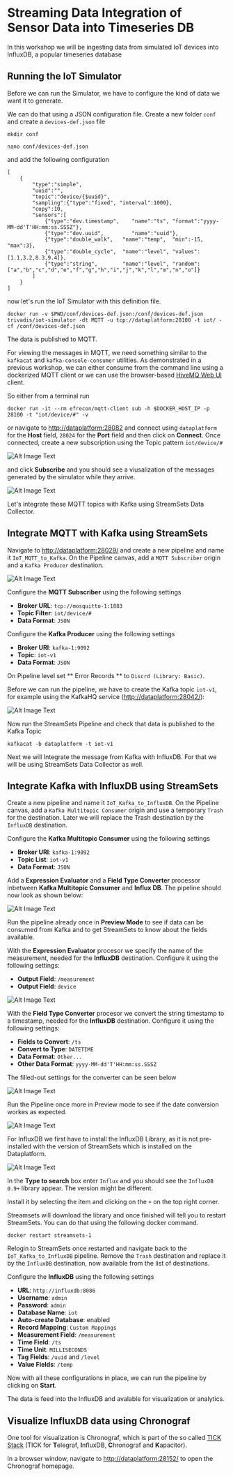 # Streaming Data Integration of Sensor Data into Timeseries DB

In this workshop we will be ingesting data from simulated IoT devices into InfluxDB, a popular timeseries database

## Running the IoT Simulator

Before we can run the Simulator, we have to configure the kind of data we want it to generate.

We can do that using a JSON configuration file. Create a new folder `conf` and create a `devices-def.json` file

```
mkdir conf

nano conf/devices-def.json
```

and add the following configuration

```
[
    {
        "type":"simple",
        "uuid":"",
        "topic":"device/{$uuid}",
        "sampling":{"type":"fixed", "interval":1000},
        "copy":10,
        "sensors":[
            {"type":"dev.timestamp",    "name":"ts", "format":"yyyy-MM-dd'T'HH:mm:ss.SSSZ"},
            {"type":"dev.uuid",         "name":"uuid"},
            {"type":"double_walk",   "name":"temp",  "min":-15, "max":3},
            {"type":"double_cycle",  "name":"level", "values": [1.1,3.2,8.3,9.4]},
            {"type":"string",        "name":"level", "random": ["a","b","c","d","e","f","g","h","i","j","k","l","m","n","o"]}
        ]
    }
]
```

now let's run the IoT Simulator with this definition file. 

```
docker run -v $PWD/conf/devices-def.json:/conf/devices-def.json trivadis/iot-simulator -dt MQTT -u tcp://dataplatform:28100 -t iot/ -cf /conf/devices-def.json
```

The data is published to MQTT.  

For viewing the messages in MQTT, we need something similar to the `kafkacat` and `kafka-console-consumer` utilities. As demonstrated in a previous workshop, we can either consume from the command line using a dockerized MQTT client or we can use the browser-based [HiveMQ Web UI](https://www.hivemq.com/docs/3.4/web-ui/introduction.html) client. 

So either from a terminal run

```
docker run -it --rm efrecon/mqtt-client sub -h $DOCKER_HOST_IP -p 28100 -t "iot/device/#" -v
```

or navigate to <http://dataplatform:28082> and connect using `dataplatform` for the **Host** field, `28024` for the **Port** field and then click on **Connect**. Once connected, create a new subscription using the Topic pattern `iot/device/#`

![Alt Image Text](./images/mqttui-subscirbe.png "MQTT UI Connect")

and click **Subscribe** and you should see a viusalization of the messages generated by the simulator while they arrive.

![Alt Image Text](./images/mqttui-messages.png "MQTT UI Connect")

Let's integrate these MQTT topics with Kafka using StreamSets Data Collector. 

## Integrate MQTT with Kafka using StreamSets

Navigate to <http://dataplatform:28029/> and create a new pipeline and name it `IoT_MQTT_to_Kafka`. On the Pipeline canvas, add a `MQTT Subscriber` origin and a `Kafka Producer` destination. 

![Alt Image Text](./images/streamsets-mqtt-to-kafka-1.png "MQTT UI Connect")

Configure the **MQTT Subscriber** using the following settings

* **Broker URL**: `tcp://mosquitto-1:1883`
* **Topic Filter**: `iot/device/#`
* **Data Format**: `JSON`

Configure the **Kafka Producer** using the following settings

* **Broker URI**: `kafka-1:9092`
* **Topic**: `iot-v1`
* **Data Format**: `JSON`

On Pipeline level set ** Error Records ** to `Discrd (Library: Basic)`. 

Before we can run the pipeline, we have to create the Kafka topic `iot-v1`, for example using the KafkaHQ service (<http://dataplatform:28042/>):

![Alt Image Text](./images/kafkahq-create-topic.png "MQTT UI Connect")

Now run the StreamSets Pipeline and check that data is published to the Kafka Topic

```
kafkacat -b dataplatform -t iot-v1
```

Next we will Integrate the message from Kafka with InfluxDB. For that we will be using StreamSets Data Collector as well. 

## Integrate Kafka with InfluxDB using StreamSets

Create a new pipeline and name it `IoT_Kafka_to_InfluxDB`. On the Pipeline canvas, add a `Kafka Multitopic Consumer` origin and use a temporary `Trash` for the destination. Later we will replace the Trash destination by the `InfluxDB` destination. 

Configure the **Kafka Multitopic Consumer** using the following settings

* **Broker URI**: `kafka-1:9092`
* **Topic List**: `iot-v1`
* **Data Format**: `JSON`


Add a **Expression Evaluator** and a **Field Type Converter** processor inbetween **Kafka Multitopic Consumer** and **Influx DB**. The pipeline should now look as shown below:

![Alt Image Text](./images/streamsets-pipeline-with-processors.png "MQTT UI Connect")

Run the pipeline already once in **Preview Mode** to see if data can be consumed from Kafka and to get StreamSets to know about the fields available. 

With the **Expression Evaluator** procesor we specify the name of the measurement, needed for the **InfluxDB** destination. Configure it using the following settings:

* **Output Field**: `/measurement`
* **Output Field**: `device`

![Alt Image Text](./images/streamsets-expression-evaluator.png "MQTT UI Connect")

With the **Field Type Converter** procesor we convert the string timestamp to a timestamp, needed for the **InfluxDB** destination. Configure it using the following settings:

* **Fields to Convert**: `/ts`
* **Convert to Type**: `DATETIME`
* **Data Format**: `Other...`
* **Other Data Format**: `yyyy-MM-dd'T'HH:mm:ss.SSSZ`

The filled-out settings for the converter can be seen below

![Alt Image Text](./images/streamsets-preview.png "MQTT UI Connect")

Run the Pipeline once more in Preview mode to see if the date conversion workes as expected.

![Alt Image Text](./images/streamsets-preview-conversion.png "MQTT UI Connect")

For InfluxDB we first have to install the InfluxDB Library, as it is not pre-installed with the version of StreamSets which is installed on the Dataplatform. 

![Alt Image Text](./images/streamsets-package-manager.png "MQTT UI Connect")

In the **Type to search** box enter `Influx` and you should see the `InfluxDB 0.9+` library appear. The version might be different. 

Install it by selecting the item and clicking on the `+` on the top right corner. 

Streamsets will download the library and once finished will tell you to restart StreamSets. You can do that using the following docker command.

```
docker restart streamsets-1
```

Relogin to StreamSets once restarted and navigate back to the `IoT_Kafka_to_InfluxDB` pipeline. Remove the `Trash` destination and replace it by the `InfluxDB` destination, now available from the list of destinations. 

Configure the **InfluxDB** using the following settings

* **URL**: `http://influxdb:8086`
* **Username**: `admin`
* **Password**: `admin`
* **Database Name**: `iot`
* **Auto-create Database**: enabled
* **Record Mapping**: `Custom Mappings`
* **Measurement Field**: `/measurement`
* **Time Field**: `/ts`
* **Time Unit**: `MILLISECONDS`
* **Tag Fields**: `/uuid` and `/level`
* **Value Fields**: `/temp`

Now with all these configurations in place, we can run the pipeline by clicking on **Start**. 

The data is feed into the InfluxDB and avalable for visualization or analytics. 

## Visualize InfluxDB data using Chronograf

One tool for visualization is Chronograf, which is part of the so called [TICK Stack](https://www.influxdata.com/time-series-platform/) (TICK for **T**elegraf, **I**nfluxDB, **C**hronograf and **K**apacitor). 

In a browser window, navigate to <http://dataplatform:28152/> to open the Chronograf homepage. 






